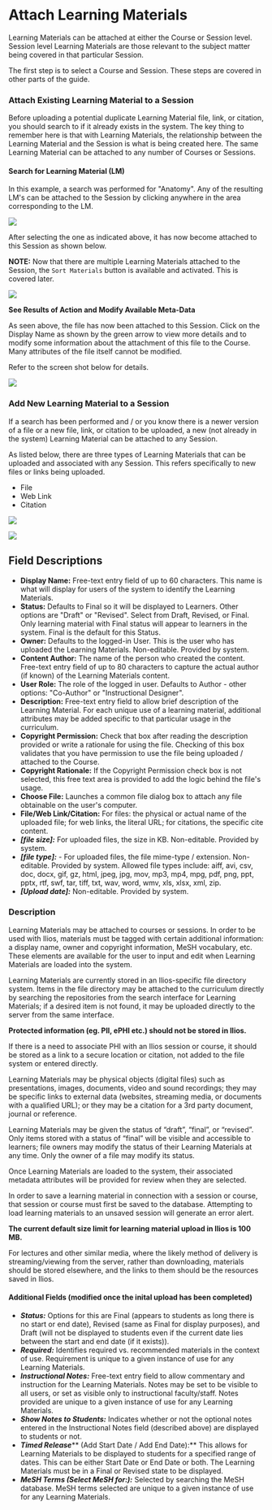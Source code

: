 # Attach Learning Materials

Learning Materials can be attached at either the Course or Session level. Session level Learning Materials are those relevant to the subject matter being covered in that particular Session.

The first step is to select a Course and Session. These steps are covered in other parts of the guide.

### Attach Existing Learning Material to a Session

Before uploading a potential duplicate Learning Material file, link, or citation, you should search to if it already exists in the system. The key thing to remember here is that with Learning Materials, the relationship between the Learning Material and the Session is what is being created here. The same Learning Material can be attached to any number of Courses or Sessions.

#### Search for Learning Material (LM)

In this example, a search was performed for "Anatomy". Any of the resulting LM's can be attached to the Session by clicking anywhere in the area corresponding to the LM.

![](../../.gitbook/assets/search\_for\_session\_lm.jpg)

After selecting the one as indicated above, it has now become attached to this Session as shown below.

**NOTE:** Now that there are multiple Learning Materials attached to the Session, the `Sort Materials` button is available and activated. This is covered later.

![](../../.gitbook/assets/attach\_session\_lm.jpg)

**See Results of Action and Modify Available Meta-Data**

As seen above, the file has now been attached to this Session. Click on the Display Name as shown by the green arrow to view more details and to modify some information about the attachment of this file to the Course. Many attributes of the file itself cannot be modified.

Refer to the screen shot below for details.

![](../../.gitbook/assets/session\_lm\_details.jpg)

### Add New Learning Material to a Session

If a search has been performed and / or you know there is a newer version of a file or a new file, link, or citation to be uploaded, a new (not already in the system) Learning Material can be attached to any Session.

As listed below, there are three types of Learning Materials that can be uploaded and associated with any Session. This refers specifically to new files or links being uploaded.

* File
* Web Link
* Citation

![](../../.gitbook/assets/add\_course\_lm\_1.jpg)

![](../../.gitbook/assets/add\_course\_lm\_2.jpg)

## Field Descriptions

* **Display Name:**  Free-text entry field of up to 60 characters. This name is what will display for users of the system to identify the Learning Materials.
* **Status:** Defaults to Final so it will be displayed to Learners.  Other options are "Draft" or "Revised".  Select from Draft, Revised, or Final. Only learning material with Final status will appear to learners in the system.  Final is the default for this Status.
* **Owner:** Defaults to the logged-in User. This is the user who has uploaded the Learning Materials. Non-editable. Provided by system.
* **Content Author:** The name of the person who created the content.  Free-text entry field of up to 80 characters to capture the actual author (if known) of the Learning Materials content.
* **User Role:** The role of the logged in user.  Defaults to Author - other options:  "Co-Author" or "Instructional Designer".
* **Description:** Free-text entry field to allow brief description of the Learning Material. For each unique use of a learning material, additional attributes may be added specific to that particular usage in the curriculum.
* **Copyright Permission:** Check that box after reading the description provided or write a rationale for using the file.  Checking of this box validates that you have permission to use the file being uploaded / attached to the Course.
* **Copyright Rationale:** If the Copyright Permission check box is not selected, this free text area is provided to add the logic behind the file's usage.
* **Choose File:** Launches a common file dialog box to attach any file obtainable on the user's computer.
* **File/Web Link/Citation:** For files: the physical or actual name of the uploaded file; for web links, the literal URL; for citations, the specific cite content.
* _**\[file size]:**_ For uploaded files, the size in KB. Non-editable. Provided by system.
* _**\[file type]:**_ - For uploaded files, the file mime-type / extension. Non-editable. Provided by system.  Allowed file types include:  aiff, avi, csv, doc, docx, gif, gz, html, jpeg, jpg, mov, mp3, mp4, mpg, pdf, png, ppt, pptx, rtf, swf, tar, tiff, txt, wav, word, wmv,  xls, xlsx, xml, zip.
* _**\[Upload date]:**_ Non-editable. Provided by system.

### Description

Learning Materials may be attached to courses or sessions. In order to be used with Ilios, materials must be tagged with certain additional information: a display name, owner and copyright information, MeSH vocabulary, etc. These elements are available for the user to input and edit when Learning Materials are loaded into the system.

Learning Materials are currently stored in an Ilios-specific file directory system. Items in the file directory may be attached to the curriculum directly by searching the repositories from the search interface for Learning Materials; if a desired item is not found, it may be uploaded directly to the server from the same interface.

**Protected information (eg. PII, ePHI etc.) should not be stored in Ilios.**

If there is a need to associate PHI with an Ilios session or course, it should be stored as a link to a secure location or citation, not added to the file system or entered directly.

Learning Materials may be physical objects (digital files) such as presentations, images, documents, video and sound recordings; they may be specific links to external data (websites, streaming media, or documents with a qualified URL); or they may be a citation for a 3rd party document, journal or reference.

Learning Materials may be given the status of “draft”, “final”, or “revised”. Only items stored with a status of “final” will be visible and accessible to learners; file owners may modify the status of their Learning Materials at any time. Only the owner of a file may modify its status.

Once Learning Materials are loaded to the system, their associated metadata attributes will be provided for review when they are selected.

In order to save a learning material in connection with a session or course, that session or course must first be saved to the database. Attempting to load learning materials to an unsaved session will generate an error alert.

**The current default size limit for learning material upload in Ilios is 100 MB.**

For lectures and other similar media, where the likely method of delivery is streaming/viewing from the server, rather than downloading, materials should be stored elsewhere, and the links to them should be the resources saved in Ilios.

#### Additional Fields (modified once the inital upload has been completed)

* _**Status:**_ Options for this are Final (appears to students as long there is no start or end date), Revised (same as Final for display purposes), and Draft (will not be displayed to students even if the current date lies between the start and end date (if it exists)).
* _**Required:**_ Identifies required vs. recommended materials in the context of use. Requirement is unique to a given instance of use for any Learning Materials.
* _**Instructional Notes:**_ Free-text entry field to allow commentary and instruction for the Learning Materials. Notes may be set to be visible to all users, or set as visible only to instructional faculty/staff. Notes provided are unique to a given instance of use for any Learning Materials.
* _**Show Notes to Students:**_ Indicates whether or not the optional notes entered in the Instructional Notes field (described above) are displayed to students or not.
* _**Timed Release**_** (Add Start Date / Add End Date):** This allows for Learning Materials to be displayed to students for a specified range of dates. This can be either Start Date or End Date or both. The Learning Materials must be in a Final or Revised state to be displayed.
* _**MeSH Terms (Select MeSH for:):**_ Selected by searching the MeSH database. MeSH terms selected are unique to a given instance of use for any Learning Materials.&#x20;
